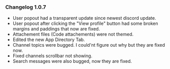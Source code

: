 ### Changelog 1.0.7
- User popout had a transparent update since newest discord update.
- User popout after clicking the "View profile" button had some broken margins and paddings that now are fixed.
- Attachement files (Code attachements) were not themed.
- Edited the new App Directory Tab.
- Channel topics were bugged. I could'nt figure out why but they are fixed now.
- Fixed channels scrollbar not showing.
- Search messages were also bugged, now they are fixed.
